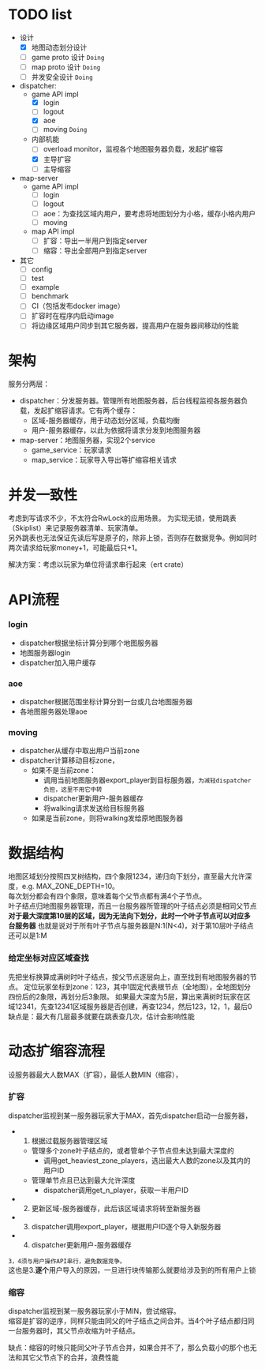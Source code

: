 # TODO list
- 设计
  - [x] 地图动态划分设计
  - [ ] game proto 设计  `Doing`
  - [ ] map proto 设计  `Doing`
  - [ ] 并发安全设计  `Doing`
- dispatcher: 
  - game API impl
    - [x] login
    - [ ] logout
    - [x] aoe
    - [ ] moving  `Doing`
  - 内部机能
    - [ ] overload monitor，监视各个地图服务器负载，发起扩缩容
    - [x] 主导扩容
    - [ ] 主导缩容
- map-server
  - game API impl
    - [ ] login
    - [ ] logout
    - [ ] aoe：为查找区域内用户，要考虑将地图划分为小格，缓存小格内用户
    - [ ] moving
  - map API impl
    - [ ] 扩容：导出一半用户到指定server
    - [ ] 缩容：导出全部用户到指定server
- 其它
  - [ ] config
  - [ ] test
  - [ ] example
  - [ ] benchmark
  - [ ] CI（包括发布docker image）
  - [ ] 扩容时在程序内启动image
  - [ ] 将边缘区域用户同步到其它服务器，提高用户在服务器间移动的性能

# 架构
服务分两层：
* dispatcher：分发服务器。管理所有地图服务器，后台线程监视各服务器负载，发起扩缩容请求。它有两个缓存：
  * 区域-服务器缓存，用于动态划分区域，负载均衡
  * 用户-服务器缓存，以此为依据将请求分发到地图服务器
* map-server：地图服务器，实现2个service
  * game_service：玩家请求
  * map_service：玩家导入导出等扩缩容相关请求

# 并发一致性
考虑到写请求不少，不太符合RwLock的应用场景。
为实现无锁，使用跳表（Skiplist）来记录服务器清单、玩家清单。  
另外跳表也无法保证先读后写是原子的，除非上锁，否则存在数据竞争。例如同时两次请求给玩家money+1，可能最后只+1。  
  
解决方案：考虑以玩家为单位将请求串行起来（ert crate）

# API流程
### login
* dispatcher根据坐标计算分到哪个地图服务器
* 地图服务器login
* dispatcher加入用户缓存

### aoe
* dispatcher根据范围坐标计算分到一台或几台地图服务器
* 各地图服务器处理aoe

### moving
* dispatcher从缓存中取出用户当前zone
* dispatcher计算移动目标zone，
  * 如果不是当前zone：
    * 调用当前地图服务器export_player到目标服务器，`为减轻dispatcher负担，这里不用它中转`
    * dispatcher更新用户-服务器缓存
    * 将walking请求发送给目标服务器
  * 如果是当前zone，则将walking发给原地图服务器

# 数据结构
地图区域划分按照四叉树结构，四个象限1234，递归向下划分，直至最大允许深度，e.g. MAX_ZONE_DEPTH=10。  
每次划分都会有四个象限，意味着每个父节点都有满4个子节点。  
叶子结点归地图服务器管理，而且一台服务器所管理的叶子结点必须是相同父节点
**对于最大深度第10层的区域，因为无法向下划分，此时一个叶子节点可以对应多台服务器**
也就是说对于所有叶子节点与服务器是N:1(N<4)，对于第10层叶子结点还可以是1:M
### 给定坐标对应区域查找
先把坐标换算成满树时叶子结点，按父节点逐层向上，直至找到有地图服务器的节点。
定位玩家坐标到zone：123，其中1固定代表根节点（全地图），全地图划分四份后的2象限，再划分后3象限。
如果最大深度为5层，算出来满树时玩家在区域12341，先查12341区域服务器是否创建，再查1234，然后123，12，1，最后0   
缺点是：最大有几层最多就要在跳表查几次，估计会影响性能

# 动态扩缩容流程
设服务器最大人数MAX（扩容），最低人数MIN（缩容），  

### 扩容
dispatcher监视到某一服务器玩家大于MAX，首先dispatcher启动一台服务器，
* 1. 根据过载服务器管理区域
  * 管理多个zone叶子结点的，或者管单个子节点但未达到最大深度的
    * 调用get_heaviest_zone_players，选出最大人数的zone以及其内的用户ID
  * 管理单节点且已达到最大允许深度
    * dispatcher调用get_n_player，获取一半用户ID
* 2. 更新区域-服务器缓存，此后该区域请求将转至新服务器
* 3. dispatcher调用export_player，根据用户ID逐个导入新服务器
* 4. dispatcher更新用户-服务器缓存

`3，4须与用户操作API串行，避免数据竞争。`  
这也是3.**逐个**用户导入的原因，一旦进行块传输那么就要给涉及到的所有用户上锁

### 缩容
dispatcher监视到某一服务器玩家小于MIN，尝试缩容。  
缩容是扩容的逆序，同样只能由同父的叶子结点之间合并。当4个叶子结点都归同一台服务器时，其父节点收缩为叶子结点。
  
缺点：缩容的时候只能同父叶子节点合并，如果合并不了，那么负载小的那个也无法和其它父节点下的合并，浪费性能